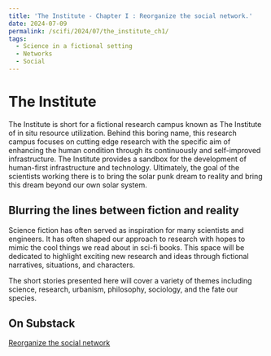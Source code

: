 ```yaml
---
title: 'The Institute - Chapter I : Reorganize the social network.'
date: 2024-07-09
permalink: /scifi/2024/07/the_institute_ch1/
tags:
  - Science in a fictional setting
  - Networks
  - Social
---
```


# The Institute

The Institute is short for a fictional research campus known as The Institute of in situ resource utilization. Behind this boring name, this research campus focuses on cutting edge research with the specific aim of enhancing the human condition through its continuously and self-improved infrastructure. The Institute provides a sandbox for the development of human-first infrastructure and technology. Ultimately, the goal of the scientists working there is to bring the solar punk dream to reality and bring this dream beyond our own solar system.

## Blurring the lines between fiction and reality
Science fiction has often served as inspiration for many scientists and engineers. It has often shaped our approach to research with hopes to mimic the cool things we read about in sci-fi books. This space will be dedicated to highlight exciting new research and ideas through fictional narratives, situations, and characters.

The short stories presented here will cover a variety of themes including science, research, urbanism, philosophy, sociology, and the fate our species.

## On Substack

[Reorganize the social network](https://pcnmartin.substack.com/p/reorganize-the-social-network)
